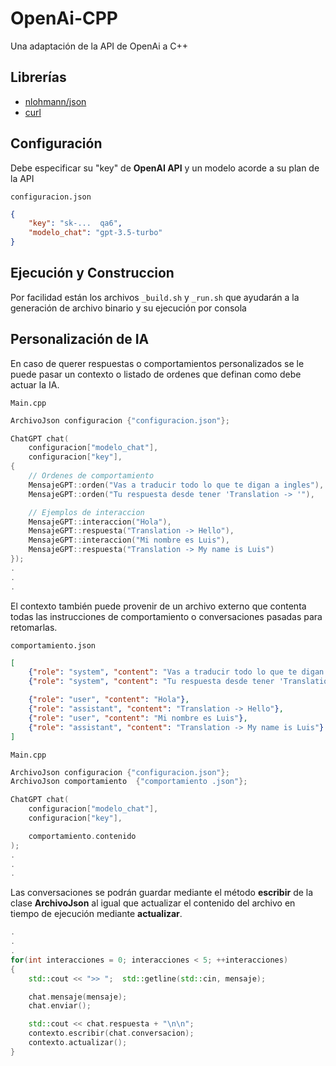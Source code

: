 # OpenAi-CPP
Una adaptación de la API de OpenAi a C++

## Librerías
- [nlohmann/json](https://github.com/nlohmann/json)
- [curl](https://curl.se/)

## Configuración
Debe especificar su "key" de **OpenAI API** y un modelo acorde a su plan de la API

`configuracion.json`
```json
{
    "key": "sk-...  qa6",
    "modelo_chat": "gpt-3.5-turbo"
}
```

## Ejecución y Construccion
Por facilidad están los archivos `_build.sh` y `_run.sh` que ayudarán a la generación de archivo binario y su ejecución por consola


## Personalización de IA
En caso de querer respuestas o comportamientos personalizados se le puede pasar un contexto o listado de ordenes que definan como debe actuar la IA.

`Main.cpp`
```cpp
ArchivoJson configuracion {"configuracion.json"};

ChatGPT chat(
    configuracion["modelo_chat"], 
    configuracion["key"],
{
    // Ordenes de comportamiento
    MensajeGPT::orden("Vas a traducir todo lo que te digan a ingles"),
    MensajeGPT::orden("Tu respuesta desde tener 'Translation -> '"),

    // Ejemplos de interaccion
    MensajeGPT::interaccion("Hola"),
    MensajeGPT::respuesta("Translation -> Hello"),
    MensajeGPT::interaccion("Mi nombre es Luis"),
    MensajeGPT::respuesta("Translation -> My name is Luis")
});
.
.
.
```

El contexto también puede provenir de un archivo externo que contenta todas las instrucciones de comportamiento o conversaciones pasadas para retomarlas.

`comportamiento.json`
```json
[
    {"role": "system", "content": "Vas a traducir todo lo que te digan a ingles"},
    {"role": "system", "content": "Tu respuesta desde tener 'Translation -> '"},

    {"role": "user", "content": "Hola"},
    {"role": "assistant", "content": "Translation -> Hello"},
    {"role": "user", "content": "Mi nombre es Luis"},
    {"role": "assistant", "content": "Translation -> My name is Luis"}
]
```
`Main.cpp`
```cpp
ArchivoJson configuracion {"configuracion.json"};
ArchivoJson comportamiento  {"comportamiento .json"};

ChatGPT chat(
    configuracion["modelo_chat"], 
    configuracion["key"],

    comportamiento.contenido
);
.
.
.
```

Las conversaciones se podrán guardar mediante el método **escribir** de la clase **ArchivoJson** al igual que actualizar el contenido del archivo en tiempo de ejecución mediante **actualizar**.

```cpp
.
.
.
for(int interacciones = 0; interacciones < 5; ++interacciones) 
{
    std::cout << ">> ";  std::getline(std::cin, mensaje);

    chat.mensaje(mensaje);
    chat.enviar();

    std::cout << chat.respuesta + "\n\n";
    contexto.escribir(chat.conversacion);
    contexto.actualizar();
}
```
